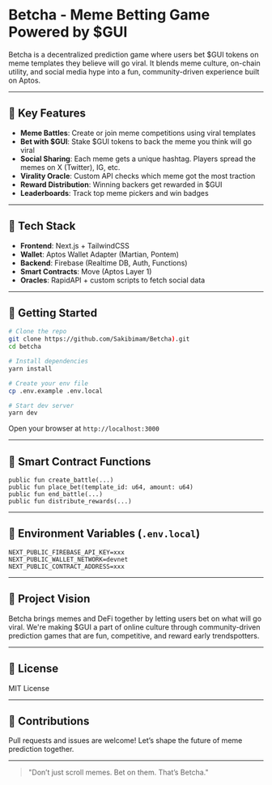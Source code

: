 # Betcha - Meme Betting Game Powered by \$GUI

Betcha is a decentralized prediction game where users bet \$GUI tokens on meme templates they believe will go viral. It blends meme culture, on-chain utility, and social media hype into a fun, community-driven experience built on Aptos.

---

## 🌟 Key Features

* **Meme Battles**: Create or join meme competitions using viral templates
* **Bet with \$GUI**: Stake \$GUI tokens to back the meme you think will go viral
* **Social Sharing**: Each meme gets a unique hashtag. Players spread the memes on X (Twitter), IG, etc.
* **Virality Oracle**: Custom API checks which meme got the most traction
* **Reward Distribution**: Winning backers get rewarded in \$GUI
* **Leaderboards**: Track top meme pickers and win badges

---

## 🔧 Tech Stack

* **Frontend**: Next.js + TailwindCSS
* **Wallet**: Aptos Wallet Adapter (Martian, Pontem)
* **Backend**: Firebase (Realtime DB, Auth, Functions)
* **Smart Contracts**: Move (Aptos Layer 1)
* **Oracles**: RapidAPI + custom scripts to fetch social data

---

## 🚀 Getting Started

```bash
# Clone the repo
git clone https://github.com/Sakibimam/Betcha).git
cd betcha

# Install dependencies
yarn install

# Create your env file
cp .env.example .env.local

# Start dev server
yarn dev
```

Open your browser at `http://localhost:3000`

---

## 🧪 Smart Contract Functions

```move
public fun create_battle(...)
public fun place_bet(template_id: u64, amount: u64)
public fun end_battle(...)
public fun distribute_rewards(...)
```

---

## 📄 Environment Variables (`.env.local`)

```env
NEXT_PUBLIC_FIREBASE_API_KEY=xxx
NEXT_PUBLIC_WALLET_NETWORK=devnet
NEXT_PUBLIC_CONTRACT_ADDRESS=xxx
```

---

## 🧭 Project Vision

Betcha brings memes and DeFi together by letting users bet on what will go viral. We're making \$GUI a part of online culture through community-driven prediction games that are fun, competitive, and reward early trendspotters.

---

## 📜 License

MIT License

---

## 🙌 Contributions

Pull requests and issues are welcome! Let’s shape the future of meme prediction together.

---

> "Don’t just scroll memes. Bet on them. That’s Betcha."
